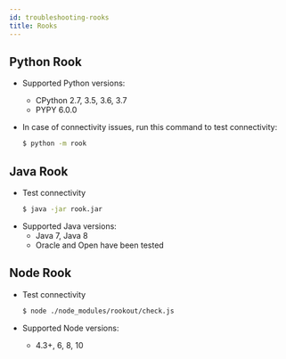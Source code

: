 ```yaml
---
id: troubleshooting-rooks
title: Rooks
---
```


## Python Rook

- Supported Python versions:
    - CPython 2.7, 3.5, 3.6, 3.7
    - PYPY 6.0.0

- In case of connectivity issues, run this command to test connectivity:
  ```bash
  $ python -m rook
  ```

## Java Rook

- Test connectivity
  ```bash
  $ java -jar rook.jar
  ```
- Supported Java versions:
  - Java 7, Java 8
  - Oracle and Open have been tested

## Node Rook

- Test connectivity
  ```bash
  $ node ./node_modules/rookout/check.js
  ```

- Supported Node versions:
  - 4.3+, 6, 8, 10
